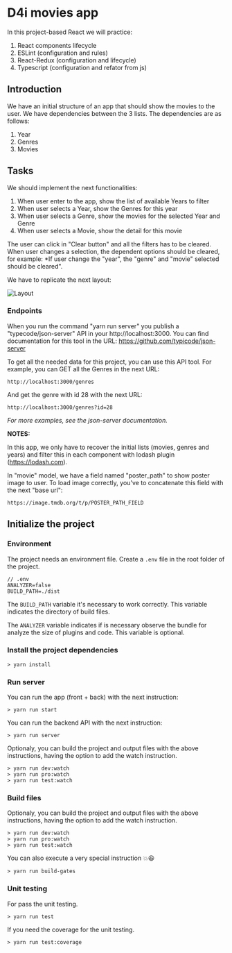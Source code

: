# D4i movies app

In this project-based React we will practice:

1. React components lifecycle
2. ESLint (configuration and rules)
3. React-Redux (configuration and lifecycle)
4. Typescript (configuration and refator from js)

## Introduction

We have an initial structure of an app that should show the movies to the user. We have dependencies between the 3 lists. The dependencies are as follows:

1. Year
2. Genres
3. Movies

## Tasks

We should implement the next functionalities:

1. When user enter to the app, show the list of available Years to filter
2. When user selects a Year, show the Genres for this year
3. When user selects a Genre, show the movies for the selected Year and Genre
4. When user selects a Movie, show the detail for this movie

The user can click in "Clear button" and all the filters has to be cleared. 
When user changes a selection, the dependent options should be cleared, for example: *If user change the "year", the "genre" and "movie" selected should be cleared".  

We have to replicate the next layout:

![Layout](http://git.lab.sdccenter.es/bootcamp/front/bc-react-exercise/blob/master/LayoutMoviesApp.jpg "Layout")

### Endpoints

When you run the command "yarn run server" you publish a "typecode/json-server" API in your http://localhost:3000.
You can find documentation for this tool in the URL: https://github.com/typicode/json-server

To get all the needed data for this project, you can use this API tool.
For example, you can GET all the Genres in the next URL:
```
http://localhost:3000/genres
```
And get the genre with id 28 with the next URL:
```
http://localhost:3000/genres?id=28
```
*For more examples, see the json-server documentation.*

**NOTES:**

In this app, we only have to recover the initial lists (movies, genres and years) and filter this in each component with lodash plugin (https://lodash.com).

In "movie" model, we have a field named "poster_path" to show poster image to user. To load image correctly, you've to concatenate this field with the next "base url":

```https://image.tmdb.org/t/p/POSTER_PATH_FIELD```

## Initialize the project

### Environment

The project needs an environment file. Create a `.env` file in the root folder of the project.

```
// .env
ANALYZER=false
BUILD_PATH=./dist
```

The `BUILD_PATH` variable it's necessary to work correctly.
This variable indicates the directory of build files.

The `ANALYZER` variable indicates if is necessary observe the bundle for analyze the size of plugins and code.
This variable is optional.

### Install the project dependencies
```
> yarn install
```

### Run server

You can run the app (front + back) with the next instruction:

```
> yarn run start
```

You can run the backend API with the next instruction:
```
> yarn run server
```

Optionaly, you can build the project and output files with the above instructions, having the option to add the watch instruction.

```
> yarn run dev:watch
> yarn run pro:watch
> yarn run test:watch
```
### Build files

Optionaly, you can build the project and output files with the above instructions, having the option to add the watch instruction.

```
> yarn run dev:watch
> yarn run pro:watch
> yarn run test:watch
```

You can also execute a very special instruction 💥😆 

```
> yarn run build-gates
```

### Unit testing
For pass the unit testing.

```
> yarn run test
```

If you need the coverage for the unit testing.
```
> yarn run test:coverage
```
